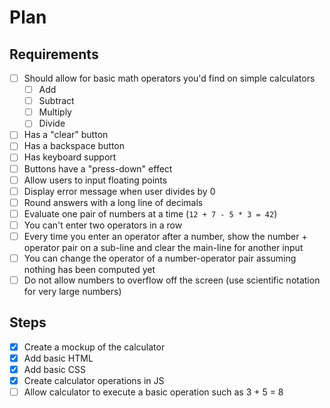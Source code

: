 # Plan

## Requirements

- [ ] Should allow for basic math operators you'd find on simple calculators
  - [ ] Add
  - [ ] Subtract
  - [ ] Multiply
  - [ ] Divide
- [ ] Has a "clear" button
- [ ] Has a backspace button
- [ ] Has keyboard support
- [ ] Buttons have a "press-down" effect
- [ ] Allow users to input floating points
- [ ] Display error message when user divides by 0
- [ ] Round answers with a long line of decimals
- [ ] Evaluate one pair of numbers at a time (`12 + 7 - 5 * 3 = 42`)
- [ ] You can't enter two operators in a row
- [ ] Every time you enter an operator after a number, show the number + operator pair on a sub-line and clear the main-line for another input
- [ ] You can change the operator of a number-operator pair assuming nothing has been computed yet
- [ ] Do not allow numbers to overflow off the screen (use scientific notation for very large numbers)

## Steps

- [x] Create a mockup of the calculator
- [x] Add basic HTML
- [x] Add basic CSS 
- [x] Create calculator operations in JS
- [ ] Allow calculator to execute a basic operation such as 3 + 5 = 8
